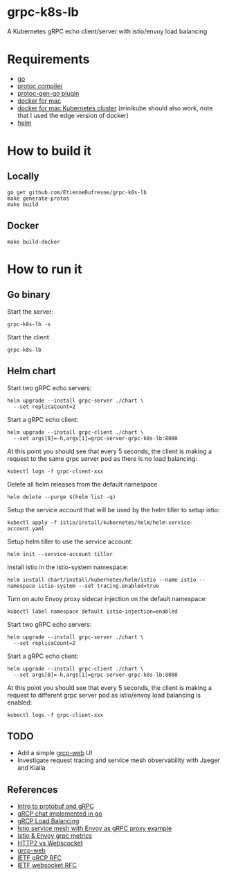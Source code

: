 # grpc-k8s-lb
A Kubernetes gRPC echo client/server with istio/envoy load balancing

# Requirements

- [go](https://golang.org/doc/install)
- [protoc compiler](https://github.com/google/protobuf)
- [protoc-gen-go plugin](https://github.com/golang/protobuf)
- [docker for mac](https://store.docker.com/editions/community/docker-ce-desktop-mac)
- [docker for mac Kubernetes cluster](https://docs.docker.com/docker-for-mac/#kubernetes) (minikube should also work, note that I used the edge version of docker)
- [helm](https://github.com/helm/helm#install)

# How to build it

## Locally

``` shell
go get github.com/EtienneDufresne/grpc-k8s-lb
make generate-protos
make build
```

## Docker

``` shell
make build-docker
```

# How to run it

## Go binary

Start the server:
``` shell
grpc-k8s-lb -s
```

Start the client
``` shell
grpc-k8s-lb
```

## Helm chart

Start two gRPC echo servers:
``` shell
helm upgrade --install grpc-server ./chart \
  --set replicaCount=2
```

Start a gRPC echo client:
``` shell
helm upgrade --install grpc-client ./chart \
  --set args[0]=-h,args[1]=grpc-server-grpc-k8s-lb:8080
```

At this point you should see that every 5 seconds, the client is making a request to the same grpc server pod as there is no load balancing:
``` shell
kubectl logs -f grpc-client-xxx
```

Delete all helm releases from the default namespace
``` shell
helm delete --purge $(helm list -q)
```

Setup the service account that will be used by the helm tiller to setup istio:
``` shell
kubectl apply -f istio/install/kubernetes/helm/helm-service-account.yaml
```

Setup helm tiller to use the service account:
``` shell
helm init --service-account tiller
```

Install istio in the istio-system namespace:
``` shell
helm install chart/install/kubernetes/helm/istio --name istio --namespace istio-system --set tracing.enabled=true
```

Turn on auto Envoy proxy sidecar injection on the default namespace:
``` shell
kubectl label namespace default istio-injection=enabled
```

Start two gRPC echo servers:
``` shell
helm upgrade --install grpc-server ./chart \
  --set replicaCount=2
```

Start a gRPC echo client:
``` shell
helm upgrade --install grpc-client ./chart \
  --set args[0]=-h,args[1]=grpc-server-grpc-k8s-lb:8080
```

At this point you should see that every 5 seconds, the client is making a request to different grpc server pod as istio/envoy load balancing is enabled:
``` shell
kubectl logs -f grpc-client-xxx
```

## TODO

- Add a simple [grcp-web](https://github.com/grpc/grpc-web) UI
- Investigate request tracing and service mesh observability with Jaeger and Kialia

## References

- [Intro to protobuf and gRPC](https://medium.com/@shijuvar/building-high-performance-apis-in-go-using-grpc-and-protocol-buffers-2eda5b80771b)
- [gRCP chat implemented in go](https://github.com/rodaine/grpc-chat)
- [gRCP Load Balancing](https://kubernetes.io/blog/2018/11/07/grpc-load-balancing-on-kubernetes-without-tears/)
- [Istio service mesh with Envoy as gRPC proxy example](https://istio.io/docs/examples/bookinfo/)
- [Istio & Envoy grpc metrics](https://medium.com/pismolabs/istio-envoy-grpc-metrics-winning-with-service-mesh-in-practice-d67a08acd8f7)
- [HTTP2 vs Webscocket](https://www.infoq.com/articles/websocket-and-http2-coexist)
- [grcp-web](https://github.com/grpc/grpc-web)
- [IETF gRCP RFC](https://tools.ietf.org/html/draft-kumar-rtgwg-grpc-protocol-00)
- [IETF websocket RFC](https://tools.ietf.org/html/rfc6455)


